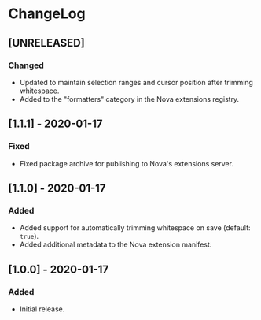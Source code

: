 # ChangeLog

## [UNRELEASED]

### Changed

- Updated to maintain selection ranges and cursor position after trimming
  whitespace.
- Added to the "formatters" category in the Nova extensions registry.

## [1.1.1] - 2020-01-17

### Fixed

- Fixed package archive for publishing to Nova's extensions server.

## [1.1.0] - 2020-01-17

### Added

- Added support for automatically trimming whitespace on save (default: `true`).
- Added additional metadata to the Nova extension manifest.

## [1.0.0] - 2020-01-17

### Added

- Initial release.
